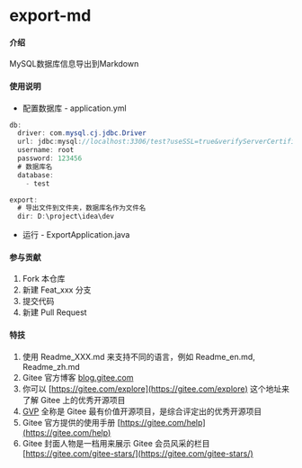# export-md

#### 介绍
MySQL数据库信息导出到Markdown

#### 使用说明

- 配置数据库 - application.yml
```java
db:
  driver: com.mysql.cj.jdbc.Driver
  url: jdbc:mysql://localhost:3306/test?useSSL=true&verifyServerCertificate=false&serverTimezone=Asia/Shanghai&useUnicode=true&characterEncoding=utf-8&zeroDateTimeBehavior=CONVERT_TO_NULL&allowMultiQueries=true
  username: root
  password: 123456
  # 数据库名
  database:
    - test

export:
  # 导出文件到文件夹，数据库名作为文件名
  dir: D:\project\idea\dev

```

- 运行 - ExportApplication.java


#### 参与贡献

1.  Fork 本仓库
2.  新建 Feat_xxx 分支
3.  提交代码
4.  新建 Pull Request


#### 特技

1.  使用 Readme\_XXX.md 来支持不同的语言，例如 Readme\_en.md, Readme\_zh.md
2.  Gitee 官方博客 [blog.gitee.com](https://blog.gitee.com)
3.  你可以 [https://gitee.com/explore](https://gitee.com/explore) 这个地址来了解 Gitee 上的优秀开源项目
4.  [GVP](https://gitee.com/gvp) 全称是 Gitee 最有价值开源项目，是综合评定出的优秀开源项目
5.  Gitee 官方提供的使用手册 [https://gitee.com/help](https://gitee.com/help)
6.  Gitee 封面人物是一档用来展示 Gitee 会员风采的栏目 [https://gitee.com/gitee-stars/](https://gitee.com/gitee-stars/)
